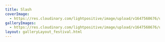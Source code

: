 ```yaml
---
title: Slash
coverImage:
  - https://res.cloudinary.com/lightpositive/image/upload/v1647560676/uploads/Slash/1-1.jpg
galleryImages: 
  - https://res.cloudinary.com/lightpositive/image/upload/v1647560676/uploads/Slash/1-1.jpg
layout: galleryLayout_festival.html
---
```

